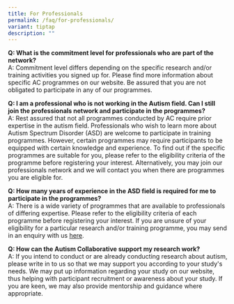 ```yaml
---
title: For Professionals
permalink: /faq/for-professionals/
variant: tiptap
description: ""
---
```

<p><strong>Q: What is the commitment level for professionals who are part of the network? </strong>
<br>A: Commitment level differs depending on the specific research and/or
training activities you signed up for. Please find more information about
specific AC programmes on our website. Be assured that you are not obligated
to participate in any of our programmes.</p>
<p><strong>Q: I am a professional who is not working in the Autism field. Can I still join the professionals network and participate in the programmes? </strong>
<br>A: Rest assured that not all programmes conducted by AC require prior
expertise in the autism field. Professionals who wish to learn more about
Autism Spectrum Disorder (ASD) are welcome to participate in training programmes.
However, certain programmes may require participants to be equipped with
certain knowledge and experience. To find out if the specific programmes
are suitable for you, please refer to the eligibility criteria of the programme
before registering your interest. Alternatively, you may join our professionals
network and we will contact you when there are programmes you are eligible
for.</p>
<p><strong>Q: How many years of experience in the ASD field is required for me to participate in the programmes? </strong>
<br>A: There is a wide variety of programmes that are available to professionals
of differing expertise. Please refer to the eligibility criteria of each
programme before registering your interest. If you are unsure of your eligibility
for a particular research and/or training programme, you may send in an
enquiry with us <a href="https://asdcollaborative.sg/contact-us/" rel="noopener nofollow" target="_blank">here</a>.</p>
<p><strong>Q: How can the Autism Collaborative support my research work?</strong>
<br>A: If you intend to conduct or are already conducting research about autism,
please write in to us so that we may support you according to your study's
needs. We may put up information regarding your study on our website, thus
helping with participant recruitment or awareness about your study. If
you are keen, we may also provide mentorship and guidance where appropriate.</p>
<p></p>